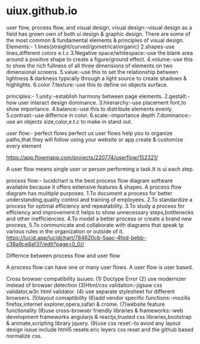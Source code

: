 # uiux.github.io
user flow, process flow, and visual design,
visual design:-visual design as a field has grown own of both ui design & graphic design.
There are some of the most common & fundamental elements & principles of visual design.
Elements:-
1.lines(straight/curved/gometrical/organic)
2.shapes-use lines,different colors e.t.c
3.Negative space/whitespace:-use the blank area around a positive shape to create a figure/ground effect.
4.volume:-use this to show the rich fullness of all three dimensions of elements on two dimensional screens.
5.value:-use this to set the relationship between lightness & darkness typically through a light source to create shadows & highlights.
6.color
7.texture:-use this to define on objects surface.

principles:-
1.unity:-establish harmony between page elements.
2.gestalt:-how user interact design dominance.
3.hirerarchy:-use placement font,to show importance.
4.balance:-use this to distribute elements evenly.
5.contrast:-use differnce in color.
6.scale:-importance depth
7.dominance:-use an objects size,color,e.t.c to make in stand out.

user flow:-
perfect flows perfect ux user flows help you to organize paths,that they will follow using your website or app.create & customize every element

https://app.flowmapp.com/projects/220774/userflow/152321/

A user flow means single user or person performing a task.It is ui each step.

process flow:-
lucidchart is the best process flow diagram software available because it offers extensive features & shapes. A process flow diagram has mulitiple purposes.
1.To document a process for better understanding,quality control and training of employees.
2.To standardize a process for optimal efficiency and repeatability.
3.To study a process for efficiency and improvement.It helps to show unnecessary steps,bottlenecks and other inefficiencies.
4.To model a better process or create a brand new process,
5.To communicate and collaborate with diagrams that speak tp various rules in the organization or outside of it.
https://lucid.app/lucidchart/784620cb-5aac-4fod-bebb-c38a9ce8af37/edit?page=0_0//

Differnce between process flow and user flow

A process flow can have one or many user flows.
A user flow is user based.


Cross browser compatibility isuues:
(1)  Doctype Error
(2) use modernizer instead of browser detection
(3)Html/css validation:-jigsaw css validator,w3c html validator.
(4) use separate stylesheet for different browsers.
(5)layout comaptibility
(6)add vendor specific functions:-mozilla firefox,internet explorer,opera,safari & crome.
(7)website feature functionality
(8)use cross-browser friendly libraries & frameworks:-web development frameworks angularjs & reactjs,trusted css libraries,bootstrap & animate,scripting library jquery.
(9)use css reset:-to avoid any layout design issue include html5 resete.eric leyers css reset and the github based normalize css.


